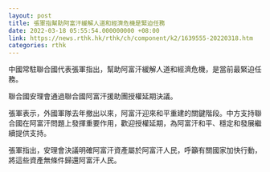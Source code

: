 ```yaml
---
layout: post
title: 張軍指幫助阿富汗緩解人道和經濟危機是緊迫任務
date: 2022-03-18 05:55:54.000000000 +08:00
link: https://news.rthk.hk/rthk/ch/component/k2/1639555-20220318.htm
categories: rthk
---
```


中國常駐聯合國代表張軍指出，幫助阿富汗緩解人道和經濟危機，是當前最緊迫任務。

聯合國安理會通過聯合國阿富汗援助團授權延期決議。

張軍表示，外國軍隊去年撤出以來，阿富汗迎來和平重建的關鍵階段。中方支持聯合國在阿富汗問題上發揮重要作用，歡迎授權延期，為阿富汗和平、穩定和發展繼續提供支持。

張軍指出，安理會決議明確阿富汗資產屬於阿富汗人民，呼籲有關國家加快行動，將這些資產無條件歸還阿富汗人民。
